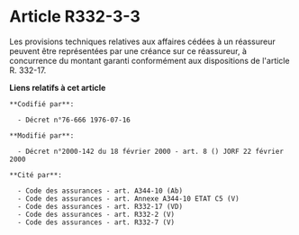 # Article R332-3-3

Les provisions techniques relatives aux affaires cédées à un réassureur peuvent être représentées par une créance sur ce
réassureur, à concurrence du montant garanti conformément aux dispositions de l'article R. 332-17.

**Liens relatifs à cet article**

	**Codifié par**:

	  - Décret n°76-666 1976-07-16

	**Modifié par**:

	  - Décret n°2000-142 du 18 février 2000 - art. 8 () JORF 22 février 2000

	**Cité par**:

	  - Code des assurances - art. A344-10 (Ab)
	  - Code des assurances - art. Annexe A344-10 ETAT C5 (V)
	  - Code des assurances - art. R332-17 (VD)
	  - Code des assurances - art. R332-2 (V)
	  - Code des assurances - art. R332-7 (V)

